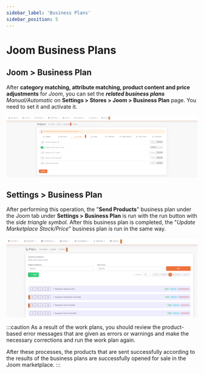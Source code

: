```yaml
---
sidebar_label: 'Business Plans'
sidebar_position: 5
---
```



# Joom Business Plans

## Joom > Business Plan

After **category matching, attribute matching, product content and price adjustments** for *Joom*, you can set the ***related business plans*** *Manual/Automatic* on **Settings > Stores > Joom > Business Plan** page. You need to set it and activate it.

![JoomBusinessPlan](../joom/img/JoomBusinessPlan.png)

## Settings > Business Plan

After performing this operation, the "**Send Products**" business plan under the Joom tab under **Settings > Business Plan** is run with the run button with the *side triangle symbol*. After this business plan is completed, the "*Update Marketplace Stock/Price*" business plan is run in the same way.

![JoomBusinessPlanPlay](../joom/img/JoomBusinessPlanPlay.png)

:::caution
As a result of the work plans, you should review the product-based error messages that are given as errors or warnings and make the necessary corrections and run the work plan again.

After these processes, the products that are sent successfully according to the results of the business plans are successfully opened for sale in the Joom marketplace.
:::